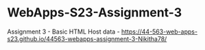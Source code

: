 # WebApps-S23-Assignment-3
Assignment 3 - Basic HTML
Host data - https://44-563-web-apps-s23.github.io/44563-webapps-assignment-3-Nikitha78/
